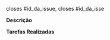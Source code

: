 closes #id_da_issue, closes #id_da_isse
<!-- ^ tem que usar a keyworkd `closes` e deve seguir os IDS das issues que o PR resolve -->

**Descrição**
<!--
    Descrição do que foi feito
-->


**Tarefas Realizadas**
<!--
Lista de as tarefas que foram realizadas/feitas
- [x] Tarefa A
- [x] Tarefa B
- ...
- [x] Tarefa n
-->
